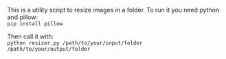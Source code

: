 This is a utility script to resize images in a folder. To run it you need python and pillow:  
`pip install pillow`
  

Then call it with:  
`python resizer.py /path/to/your/input/folder /path/to/your/output/folder`